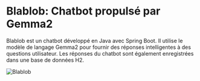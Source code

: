 # Blablob: Chatbot propulsé par Gemma2
Blablob est un chatbot développé en Java avec Spring Boot. Il utilise le modèle de langage Gemma2 pour fournir des réponses intelligentes à des questions utilisateur. Les réponses du chatbot sont également enregistrées dans une base de données H2.

![Blablob](https://cdn.discordapp.com/attachments/1318970072173248623/1318970109175271435/blablu.png?ex=67644223&is=6762f0a3&hm=990abafa3ebd5667d841a43915de496f0877074b970ef88f52ee2ca3fe285828&)
